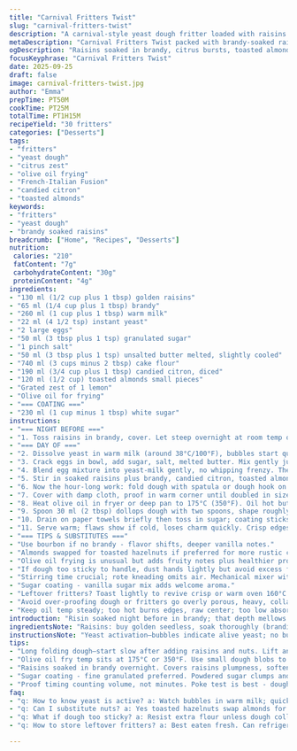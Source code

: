 ```yaml
---
title: "Carnival Fritters Twist"
slug: "carnival-fritters-twist"
description: "A carnival-style yeast dough fritter loaded with raisins soaked overnight in brandy, candied citron, pine nuts, citrus zest, fried crisp then rolled in sugar. Yeast activation in warm milk, long folding to develop air pockets; a subtle tang with brandy instead of rum for depth. Olive oil for frying lends unexpected lightness. Watch for dough elasticity and bubbles for readiness. Classic sweet fried dough with a twist on soaking alcohol and nut choice. Yielding 30 fritters, balancing chew and crisp, golden brown edges, soft interior."
metaDescription: "Carnival Fritters Twist packed with brandy-soaked raisins, toasted almonds, citrus zest; long fold dough for airy texture, fried in olive oil for crisp edges."
ogDescription: "Raisins soaked in brandy, citrus bursts, toasted almonds meet long-folded dough fried in olive oil. Crisp outside, chewy center. Sugar coating stays light and crunchy."
focusKeyphrase: "Carnival Fritters Twist"
date: 2025-09-25
draft: false
image: carnival-fritters-twist.jpg
author: "Emma"
prepTime: PT50M
cookTime: PT25M
totalTime: PT1H15M
recipeYield: "30 fritters"
categories: ["Desserts"]
tags:
- "fritters"
- "yeast dough"
- "citrus zest"
- "olive oil frying"
- "French-Italian Fusion"
- "candied citron"
- "toasted almonds"
keywords:
- "fritters"
- "yeast dough"
- "brandy soaked raisins"
breadcrumb: ["Home", "Recipes", "Desserts"]
nutrition: 
 calories: "210"
 fatContent: "7g"
 carbohydrateContent: "30g"
 proteinContent: "4g"
ingredients:
- "130 ml (1/2 cup plus 1 tbsp) golden raisins"
- "65 ml (1/4 cup plus 1 tbsp) brandy"
- "260 ml (1 cup plus 1 tbsp) warm milk"
- "22 ml (4 1/2 tsp) instant yeast"
- "2 large eggs"
- "50 ml (3 tbsp plus 1 tsp) granulated sugar"
- "1 pinch salt"
- "50 ml (3 tbsp plus 1 tsp) unsalted butter melted, slightly cooled"
- "740 ml (3 cups minus 2 tbsp) cake flour"
- "190 ml (3/4 cup plus 1 tbsp) candied citron, diced"
- "120 ml (1/2 cup) toasted almonds small pieces"
- "Grated zest of 1 lemon"
- "Olive oil for frying"
- "=== COATING ==="
- "230 ml (1 cup minus 1 tbsp) white sugar"
instructions:
- "=== NIGHT BEFORE ==="
- "1. Toss raisins in brandy, cover. Let steep overnight at room temp or chill. Alcohol hits soften, flavor infuses; raisins plump, juicy not shriveled."
- "=== DAY OF ==="
- "2. Dissolve yeast in warm milk (around 38°C/100°F), bubbles start quick here, active yeast smells yeasty but not sour."
- "3. Crack eggs in bowl, add sugar, salt, melted butter. Mix gently just to combine, avoid overbeat - delicate batter."
- "4. Blend egg mixture into yeast-milk gently, no whipping frenzy. Then sift in flour gradually; beat hard with wooden spoon. You'll want a sticky but cohesive dough."
- "5. Stir in soaked raisins plus brandy, candied citron, toasted almonds, lemon zest. Sharp citrus zing contrasts sweet blobs."
- "6. Now the hour-long work: fold dough with spatula or dough hook on low. The secret—lift, fold under, turn bowl clockwise. About 25-30 minutes or until dough inflates, bubbles appear under surface; dough should feel airy, slightly sticky but elastic, ready to proof."
- "7. Cover with damp cloth, proof in warm corner until doubled in size (about 1 hour). Dough soft, puffy, light to touch; poke test—dents only slowly fill back."
- "8. Heat olive oil in fryer or deep pan to 175°C (350°F). Oil hot but not smoking; test with small dough blob—it should sizzle immediately, rise to surface gently."
- "9. Spoon 30 ml (2 tbsp) dollops dough with two spoons, shape roughly roundish, slip carefully into oil – don't crowd pan. Fry 2-3 mins per side until golden intense amber, skin crisped, interior still airy, not doughy."
- "10. Drain on paper towels briefly then toss in sugar; coating sticks while fritters slightly warm but not piping hot—avoid melting sugar into clumps."
- "11. Serve warm; flaws show if cold, loses charm quickly. Crisp edges, chewy interior, rich with nuts and citrus bursts."
- "=== TIPS & SUBSTITUTES ==="
- "Use bourbon if no brandy - flavor shifts, deeper vanilla notes."
- "Almonds swapped for toasted hazelnuts if preferred for more rustic crunch."
- "Olive oil frying is unusual but adds fruity notes plus healthier profile. Use classic vegetable or peanut oil if drawback."
- "If dough too sticky to handle, dust hands lightly but avoid excess flour; impacts final texture."
- "Stirring time crucial; rote kneading omits air. Mechanical mixer with dough hook saves strength but watch speed low to avoid tearing gluten network."
- "Sugar coating - vanilla sugar mix adds welcome aroma."
- "Leftover fritters? Toast lightly to revive crisp or warm oven 160°C (325°F) few mins."
- "Avoid over-proofing dough or fritters go overly porous, heavy, collapse in oil."
- "Keep oil temp steady; too hot burns edges, raw center; too low absorbs excess oil, soggy fritters."
introduction: "Risin soaked night before in brandy; that depth mellows otherwise tooth-rattling sweetness. Candied citron chunks add surprise bursts amid crumb. Toasted almonds swap usual pine nuts—nutty, more bite. Folding dough long stretches gluten; bubbles surface like champagne before proof—don’t skip, it matters. Olive oil for fry breaks from tradition, lighter mouthfeel, plus subtle herbaceous background. Sugar coat after frying—warm outside sticky, thin, fine crunch layer. Done right, golden globes of air and chew, inviting finger licking. Chill wrecks dough vibe; serve warm or fast reheat, preserve crisp edges. Greedy hands grab before cooling; that sticky sweet heat, what frying sounds announce your success."
ingredientsNote: "Raisins: buy golden seedless, soak thoroughly (brandies, bourbons)—strong booze flavors keep raisins juicy, not burned by yeast. Milk: gently warmed, test on wrist, avoid hot milk killing yeast. Eggs large, room temp blend better. Sugar precise but flexible—some like less, up to taste. Butter melted, not hot-helps dough rich, tender inside. Cake flour chosen for lighter texture; all-purpose possible but expect chewier fritter. Almonds toss in last—pre-toast gently to release oils, add crunch contrast without bitterness. Citrus zest freshly grated, no dried peel - smells brighter. Oil used small chunks frying oil stays clean, no burned residue masks fritter flavor. Sugar for coating should be fine granulated, alternatives like powdered sugar change texture. Keep extras prepped—candied fruits, nuts chopped uneven for texture complexity."
instructionsNote: "Yeast activation—bubbles indicate alive yeast; no bubbles, yeast discard and retry. Mixing—fold slow, deliberate; mechanical mixers save effort but treat gently. Dough texture: sticky but holds shape; overly wet means more flour carefully added; too stiff means watery milk or too much flour—adjust next batch. Long fold (25-30 mins) tricks dough development, producing air pockets crucial for light fritters—don’t shortchange this step. Proof timing guided by volume not clock; poke test dough lightly, slow resilience signals perfect stage. Oil temp consistent; test with bread crumb before dropping dough. Fry in small batches avoids temp drop-off, fries crisp evenly. Frying time depends on fritter size; golden brown cues, gives caramelized sugar notes. Post-frying sugar coat while warm lets granules cling. Serve immediately; texture suffers if cooled or refrigerated. Reheat methods: quick oven toast to restore crunch, avoid microwave sogginess. Leftover dough rarely recovers, best fresh. Experience says improvising alcohol, nuts subtly alters identity but keeps essence."
tips:
- "Long folding dough—start slow after adding raisins and nuts. Lift and fold under not smash. Keep low speed if using mixer, or wooden spoon only. Air pockets develop over 25-30 minutes; feel dough elasticity. Sticky but cohesive key. If stiff, too much flour or cold environment. Resist adding flour midfold unless truly needed. Dough temperature clues—warmer means softer but tricky to handle."
- "Olive oil fry temp sits at 175°C or 350°F. Use small dough blobs to test. Should sizzle immediately, rise gently. Too hot burns edges fast, undercooks inside. Crowd pan kills temp quick—fewer fritters per batch better crisp and even color. Draining on paper towel short, then sugar toss warm fritters only; hot melts sugar, cool lets it fall off. Timing critical for sugar coating to stick delicate thin layer."
- "Raisins soaked in brandy overnight. Covers raisins plumpness, softens harsh bite. Alternatives like bourbon shift flavor darker, add vanilla-ish notes. Raisins shriveled? Toss soak longer or drink bourbon instead. Nuts swap toasted almonds for hazelnuts gives rustic crunch but watch bitterness from overtoast. Citrus zest fresh grated wins; dried peel loses zing. Test zest by smelling—should smell bright, not dry or bitter."
- "Sugar coating - fine granulated preferred. Powdered sugar clumps and melts uneven. Sprinkle small amounts, toss fritters carefully while warm not hot. Cinnamon sugar alternative brings spice layer - mix 4:1 sugar to cinnamon. Leftover fritters? Quick oven toast 160°C few minutes restores crunch better than microwave. Cold fritters lose chew, edges soften fast; best fresh or reheated carefully."
- "Proof timing counting volume, not minutes. Poke test is best - dough should dent slightly, slow bounce back. Overproofed dough loses air; fritters collapse, weigh heavy. Underproofed means dense crumb. Room temp important - cold drags proof times, warm speeds but watch overproof risk. Folding traps air but can also drain if too violent or fast. Temperature, humidity big factors here."
faq:
- "q: How to know yeast is active? a: Watch bubbles in warm milk; quick surface foam or fizz. No bubbles means dead or cold water. Smell yeasty - sour signals overworked. Retry if no rise after 10 mins. Warm milk crucial around 38°C, hotter kills yeast. I once used lukewarm, got weak rise."
- "q: Can I substitute nuts? a: Yes toasted hazelnuts swap almonds for rustic crunch. Pine nuts too but pricey. Toast nuts lightly till warm and fragrant - smells release oils, adds punch. Raw ones dull. Nuts add texture contrast; skip crushing, prefer small chunks for bite. Watch bitterness from over-toasting; dark means bitter, discard."
- "q: What if dough too sticky? a: Resist extra flour unless dough collapses. Sticky texture key for light fritters. Hands lightly dusted helps handling. Warm dough easier to fold. Too dry dough means flour overload or cold milk used by mistake. Adjust liquids next time or flour consistency. Mechanical mixer helps but slow speed saves gluten network; too fast tears dough, no bubbles form."
- "q: How to store leftover fritters? a: Best eaten fresh. Can refrigerate airtight, but edges soften fast. Reheat in toaster oven quick few minutes revives crunch better than microwave soggy results. Freeze wrapped individually, reheat in oven. Avoid stacking to keep coating intact. Sugar coating dissolves in fridge moisture; sugar layer fragile."

---
```

